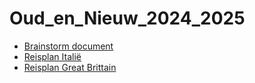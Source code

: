 # Oud_en_Nieuw_2024_2025

- [Brainstorm document](https://github.com/qscholten/Oud_en_Nieuw_2024_2025/blob/main/oud_en_nieuw_2024_2025.md)
- [Reisplan Italië](https://github.com/qscholten/Oud_en_Nieuw_2024_2025/blob/main/Italie.md)
- [Reisplan Great Brittain](https://github.com/qscholten/Oud_en_Nieuw_2024_2025/blob/main/GrootBrittani%C3%AB.md)